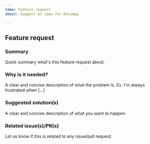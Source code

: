 ```yaml
---
name: Feature request
about: Suggest an idea for DocsApp

---
```


## Feature request
### Summary
Quick summary what's this feature request about.

### Why is it needed?
A clear and concise description of what the problem is. Ex. I'm always frustrated when [...]

### Suggested solution(s)
A clear and concise description of what you want to happen.

### Related issue(s)/PR(s)
Let us know if this is related to any issue/pull request.